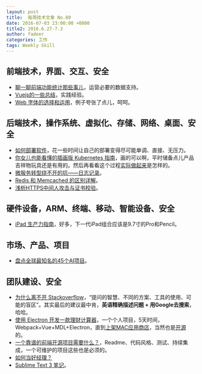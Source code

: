 ```yaml
---
layout: post
title:  每周技术文章 No.80
date: 2016-07-03 23:00:00 +0800
title2: 2016.6.27-7.3
author: fadeer
categories: 工作
tags: Weekly Skill
---
```


前端技术，界面、交互、安全
----
* [聊一聊前端功能统计那些事儿](https://segmentfault.com/a/1190000005861012)，运营必要的数据支持。
* [Vuejs的一些总结](https://segmentfault.com/a/1190000005832164)，实践经验。
* [Web 字体的选择和运用](https://blog.coding.net/blog/Web-Fonts)，例子夸张了点儿，呵呵。

后端技术，操作系统、虚拟化、存储、网络、桌面、安全
----
* [如何部署软件](https://blog.coding.net/blog/deploying-software)，花一些时间让自己的部署变得尽可能单调、直接、无压力。
* [你女儿也能看懂的插画版 Kubernetes 指南](http://www.codeceo.com/article/kubernetes-guide.html)，画的可以啊，平时储备点儿产品吉祥物玩具还是有用的。然后再看看这个过程[实际做起来](https://segmentfault.com/a/1190000005851655)是怎样的。
* [微服务转型绕不开的坑——日志记录](https://segmentfault.com/a/1190000005826480)。
* [Redis 和 Memcached 的区别详解](http://www.biaodianfu.com/redis-vs-memcached.html)。
* [浅析HTTPS中间人攻击与证书校验](http://drops.wooyun.org/tips/17078)。

硬件设备，ARM、终端、移动、智能设备、安全
----
* [iPad 生产力指南](http://sspai.com/34707)，好多，下一代iPad组合应该是9.7寸的Pro和Pencil。

市场、产品、项目
----
* [盘点全球最知名的45个AI项目](http://zhidx.com/p/50474.html)。

团队建设、安全
----
* [为什么离不开 Stackoverflow](http://selfboot.cn/2016/06/26/why_need_to_read_stackoverflow/)，“提问的智慧、不同的方案、工具的使用、可能的盲区”。其实最后的建议最中肯，**英语精确描述问题 + 用Google去搜索**，哈哈。
* [使用 Electron 开发一款理财计算器](http://blog.callmewhy.com/2016/07/01/make-calculator-with-electron/)，一个个人项目，5天时间， Webpack+Vue+MDL+Electron，直到[上架MAC应用商店](https://itunes.apple.com/cn/app/id1123317466?mt=12)，当然也是[开源](https://github.com/callmewhy/financial-calculator)的。
* [一个靠谱的前端开源项目需要什么？](https://segmentfault.com/a/1190000005859766)，Readme、代码风格、测试、持续集成，一个可维护的项目这些也是必须的。
* [如何当好经理？](http://www.36kr.com/p/5048943.html)
* [Sublime Text 3 笔记](http://yanhaijing.com/tool/2016/06/30/my-sublime3/)。


